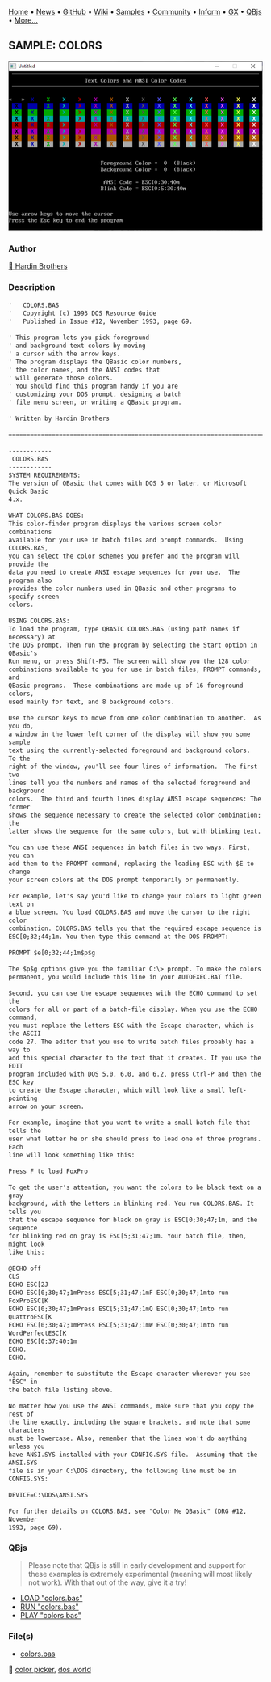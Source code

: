 [Home](https://qb64.com) • [News](../../news.md) • [GitHub](https://github.com/QB64Official/qb64) • [Wiki](https://github.com/QB64Official/qb64/wiki) • [Samples](../../samples.md) • [Community](../../community.md) • [Inform](../../inform.md) • [GX](../../gx.md) • [QBjs](../../qbjs.md) • [More...](../../more.md)

## SAMPLE: COLORS

![screenshot.png](img/screenshot.png)

### Author

[🐝 Hardin Brothers](../hardin-brothers.md) 

### Description

```text
'   COLORS.BAS
'   Copyright (c) 1993 DOS Resource Guide
'   Published in Issue #12, November 1993, page 69.

' This program lets you pick foreground
' and background text colors by moving
' a cursor with the arrow keys.
' The program displays the QBasic color numbers,
' the color names, and the ANSI codes that
' will generate those colors.
' You should find this program handy if you are
' customizing your DOS prompt, designing a batch
' file menu screen, or writing a QBasic program.

' Written by Hardin Brothers

==============================================================================

------------
 COLORS.BAS
------------
SYSTEM REQUIREMENTS:
The version of QBasic that comes with DOS 5 or later, or Microsoft Quick Basic 
4.x.

WHAT COLORS.BAS DOES:
This color-finder program displays the various screen color combinations 
available for your use in batch files and prompt commands.  Using COLORS.BAS, 
you can select the color schemes you prefer and the program will provide the 
data you need to create ANSI escape sequences for your use.  The program also 
provides the color numbers used in QBasic and other programs to specify screen 
colors.

USING COLORS.BAS:
To load the program, type QBASIC COLORS.BAS (using path names if necessary) at 
the DOS prompt. Then run the program by selecting the Start option in QBasic's 
Run menu, or press Shift-F5. The screen will show you the 128 color 
combinations available to you for use in batch files, PROMPT commands, and 
QBasic programs.  These combinations are made up of 16 foreground colors, 
used mainly for text, and 8 background colors.

Use the cursor keys to move from one color combination to another.  As you do, 
a window in the lower left corner of the display will show you some sample 
text using the currently-selected foreground and background colors.  To the 
right of the window, you'll see four lines of information.  The first two 
lines tell you the numbers and names of the selected foreground and background 
colors.  The third and fourth lines display ANSI escape sequences: The former 
shows the sequence necessary to create the selected color combination; the 
latter shows the sequence for the same colors, but with blinking text.

You can use these ANSI sequences in batch files in two ways. First, you can 
add them to the PROMPT command, replacing the leading ESC with $E to change 
your screen colors at the DOS prompt temporarily or permanently.

For example, let's say you'd like to change your colors to light green text on 
a blue screen. You load COLORS.BAS and move the cursor to the right color 
combination. COLORS.BAS tells you that the required escape sequence is 
ESC[0;32;44;1m. You then type this command at the DOS PROMPT:

PROMPT $e[0;32;44;1m$p$g

The $p$g options give you the familiar C:\> prompt. To make the colors 
permanent, you would include this line in your AUTOEXEC.BAT file.

Second, you can use the escape sequences with the ECHO command to set the 
colors for all or part of a batch-file display. When you use the ECHO command, 
you must replace the letters ESC with the Escape character, which is the ASCII 
code 27. The editor that you use to write batch files probably has a way to 
add this special character to the text that it creates. If you use the EDIT 
program included with DOS 5.0, 6.0, and 6.2, press Ctrl-P and then the ESC key 
to create the Escape character, which will look like a small left-pointing 
arrow on your screen.

For example, imagine that you want to write a small batch file that tells the 
user what letter he or she should press to load one of three programs. Each 
line will look something like this:

Press F to load FoxPro

To get the user's attention, you want the colors to be black text on a gray 
background, with the letters in blinking red. You run COLORS.BAS. It tells you 
that the escape sequence for black on gray is ESC[0;30;47;1m, and the sequence 
for blinking red on gray is ESC[5;31;47;1m. Your batch file, then, might look 
like this:

@ECHO off
CLS
ECHO ESC[2J
ECHO ESC[0;30;47;1mPress ESC[5;31;47;1mF ESC[0;30;47;1mto run FoxProESC[K
ECHO ESC[0;30;47;1mPress ESC[5;31;47;1mQ ESC[0;30;47;1mto run QuattroESC[K
ECHO ESC[0;30;47;1mPress ESC[5;31;47;1mW ESC[0;30;47;1mto run WordPerfectESC[K
ECHO ESC[0;37;40;1m
ECHO.
ECHO.

Again, remember to substitute the Escape character wherever you see "ESC" in 
the batch file listing above.

No matter how you use the ANSI commands, make sure that you copy the rest of 
the line exactly, including the square brackets, and note that some characters 
must be lowercase. Also, remember that the lines won't do anything unless you 
have ANSI.SYS installed with your CONFIG.SYS file.  Assuming that the ANSI.SYS 
file is in your C:\DOS directory, the following line must be in CONFIG.SYS:

DEVICE=C:\DOS\ANSI.SYS

For further details on COLORS.BAS, see "Color Me QBasic" (DRG #12, November 
1993, page 69).
```

### QBjs

> Please note that QBjs is still in early development and support for these examples is extremely experimental (meaning will most likely not work). With that out of the way, give it a try!

* [LOAD "colors.bas"](https://v6p9d9t4.ssl.hwcdn.net/html/5963335/index.html?src=https://qb64.com/samples/colors/src/colors.bas)
* [RUN "colors.bas"](https://v6p9d9t4.ssl.hwcdn.net/html/5963335/index.html?mode=auto&src=https://qb64.com/samples/colors/src/colors.bas)
* [PLAY "colors.bas"](https://v6p9d9t4.ssl.hwcdn.net/html/5963335/index.html?mode=play&src=https://qb64.com/samples/colors/src/colors.bas)

### File(s)

* [colors.bas](src/colors.bas)

🔗 [color picker](../color-picker.md), [dos world](../dos-world.md)
